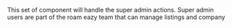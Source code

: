 This set of component will handle the super admin actions. 
Super admin users are part of the roam eazy team that can manage listings and company